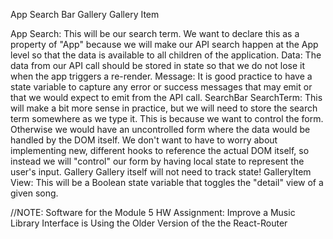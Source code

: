 App
    Search Bar
    Gallery
        Gallery Item

App
Search: This will be our search term. We want to declare this as a property of "App" because we will make our API search happen at the App level so that the data is available to all children of the application.
Data: The data from our API call should be stored in state so that we do not lose it when the app triggers a re-render.
Message: It is good practice to have a state variable to capture any error or success messages that may emit or that we would expect to emit from the API call.
SearchBar
SearchTerm: This will make a bit more sense in practice, but we will need to store the search term somewhere as we type it. This is because we want to control the form. Otherwise we would have an uncontrolled form where the data would be handled by the DOM itself. We don't want to have to worry about implementing new, different hooks to reference the actual DOM itself, so instead we will "control" our form by having local state to represent the user's input.
Gallery
Gallery itself will not need to track state!
GalleryItem
View: This will be a Boolean state variable that toggles the "detail" view of a given song.

//NOTE: Software for the Module 5 HW Assignment: Improve a Music Library Interface is Using the Older Version of the the React-Router